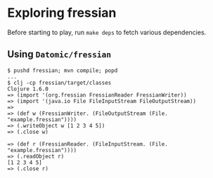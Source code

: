 # Exploring fressian

Before starting to play, run `make deps` to fetch various dependencies.

## Using `Datomic/fressian`

```
$ pushd fressian; mvn compile; popd
...
$ clj -cp fressian/target/classes
Clojure 1.6.0
=> (import '(org.fressian FressianReader FressianWriter))
=> (import '(java.io File FileInputStream FileOutputStream))
=>
=> (def w (FressianWriter. (FileOutputStream (File. "example.fressian"))))
=> (.writeObject w [1 2 3 4 5])
=> (.close w)

=> (def r (FressianReader. (FileInputStream. (File. "example.fressian"))))
=> (.readObject r)
[1 2 3 4 5]
=> (.close r)
```
